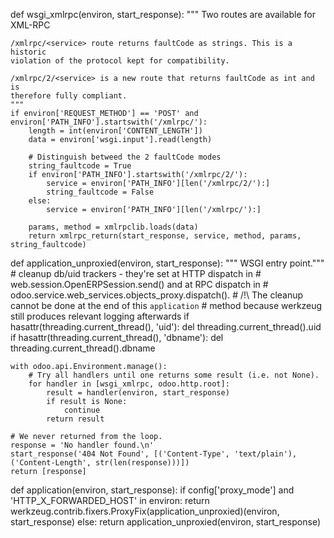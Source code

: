 def wsgi_xmlrpc(environ, start_response):
    """ Two routes are available for XML-RPC

    /xmlrpc/<service> route returns faultCode as strings. This is a historic
    violation of the protocol kept for compatibility.

    /xmlrpc/2/<service> is a new route that returns faultCode as int and is
    therefore fully compliant.
    """
    if environ['REQUEST_METHOD'] == 'POST' and environ['PATH_INFO'].startswith('/xmlrpc/'):
        length = int(environ['CONTENT_LENGTH'])
        data = environ['wsgi.input'].read(length)

        # Distinguish betweed the 2 faultCode modes
        string_faultcode = True
        if environ['PATH_INFO'].startswith('/xmlrpc/2/'):
            service = environ['PATH_INFO'][len('/xmlrpc/2/'):]
            string_faultcode = False
        else:
            service = environ['PATH_INFO'][len('/xmlrpc/'):]

        params, method = xmlrpclib.loads(data)
        return xmlrpc_return(start_response, service, method, params, string_faultcode)





def application_unproxied(environ, start_response):
    """ WSGI entry point."""
    # cleanup db/uid trackers - they're set at HTTP dispatch in
    # web.session.OpenERPSession.send() and at RPC dispatch in
    # odoo.service.web_services.objects_proxy.dispatch().
    # /!\ The cleanup cannot be done at the end of this `application`
    # method because werkzeug still produces relevant logging afterwards 
    if hasattr(threading.current_thread(), 'uid'):
        del threading.current_thread().uid
    if hasattr(threading.current_thread(), 'dbname'):
        del threading.current_thread().dbname

    with odoo.api.Environment.manage():
        # Try all handlers until one returns some result (i.e. not None).
        for handler in [wsgi_xmlrpc, odoo.http.root]:
            result = handler(environ, start_response)
            if result is None:
                continue
            return result

    # We never returned from the loop.
    response = 'No handler found.\n'
    start_response('404 Not Found', [('Content-Type', 'text/plain'), ('Content-Length', str(len(response)))])
    return [response]




def application(environ, start_response):
    if config['proxy_mode'] and 'HTTP_X_FORWARDED_HOST' in environ:
        return werkzeug.contrib.fixers.ProxyFix(application_unproxied)(environ, start_response)
    else:
        return application_unproxied(environ, start_response)




